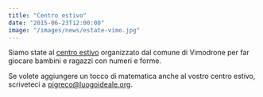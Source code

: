 ```yaml
---
title: "Centro estivo"
date: "2015-06-23T12:00:00"
image: "/images/news/estate-vimo.jpg"
---
```


Siamo state al [centro estivo][2] organizzato dal comune di Vimodrone per far giocare bambini e ragazzi con numeri e forme.

Se volete aggiungere un tocco di matematica anche al vostro centro estivo, scriveteci a [pigreco@luogoideale.org][1].

[1]: mailto:pigreco@luogoideale.org
[2]: http://www.comune.vimodrone.milano.it/po/mostra_news.php?id=671&area=H
